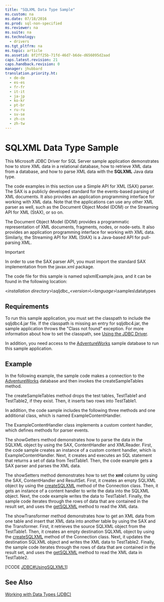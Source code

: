 ```yaml
---
title: "SQLXML Data Type Sample"
ms.custom: na
ms.date: 07/18/2016
ms.prod: sql-non-specified
ms.reviewer: na
ms.suite: na
ms.technology: 
  - drivers
ms.tgt_pltfrm: na
ms.topic: article
ms.assetid: 8f2ff25b-71fd-46d7-b6de-d656095d2aad
caps.latest.revision: 21
caps.handback.revision: 0
manager: jhubbard
translation.priority.ht: 
  - de-de
  - es-es
  - fr-fr
  - it-it
  - ja-jp
  - ko-kr
  - pt-br
  - ru-ru
  - sv-se
  - zh-cn
  - zh-tw
---
```

# SQLXML Data Type Sample
  This  Microsoft JDBC Driver for SQL Server  sample application demonstrates how to store XML data in a relational database, how to retrieve XML data from a database, and how to parse XML data with the **SQLXML** Java data type.  
  
 The code examples in this section use a Simple API for XML (SAX) parser. The SAX is a publicly developed standard for the events-based parsing of XML documents. It also provides an application programming interface for working with XML data. Note that the applications can use any other XML parser as well, such as the Document Object Model (DOM) or the Streaming API for XML (StAX), or so on.  
  
 The Document Object Model (DOM) provides a programmatic representation of XML documents, fragments, nodes, or node-sets. It also provides an application programming interface for working with XML data. Similarly, the Streaming API for XML (StAX) is a Java-based API for pull-parsing XML.  
  
> [!IMPORTANT]  
>  In order to use the SAX parser API, you must import the standard SAX implementation from the javax.xml package.  
  
 The code file for this sample is named sqlxmlExample.java, and it can be found in the following location:  
  
 <*installation directory*>\sqljdbc_<*version*>\\<*language*>\samples\datatypes  
  
## Requirements  
 To run this sample application, you must set the classpath to include the sqljdbc4.jar file. If the classpath is missing an entry for sqljdbc4.jar, the sample application throws the "Class not found" exception. For more information about how to set the classpath, see [Using the JDBC Driver](../content/Using-the-JDBC-Driver.md).  
  
 In addition, you need access to the  [AdventureWorks](http://msftdbprodsamples.codeplex.com/)  sample database to run this sample application.  
  
## Example  
 In the following example, the sample code makes a connection to the  [AdventureWorks](http://msftdbprodsamples.codeplex.com/)  database and then invokes the createSampleTables method.  
  
 The createSampleTables method drops the test tables, TestTable1 and TestTable2, if they exist. Then, it inserts two rows into TestTable1.  
  
 In addition, the code sample includes the following three methods and one additional class, which is named ExampleContentHandler.  
  
 The ExampleContentHandler class implements a custom content handler, which defines methods for parser events.  
  
 The showGetters method demonstrates how to parse the data in the SQLXML object by using the SAX, ContentHandler and XMLReader. First, the code sample creates an instance of a custom content handler, which is ExampleContentHandler. Next, it creates and executes an SQL statement that returns a set of data from TestTable1. Then, the code example gets a SAX parser and parses the XML data.  
  
 The showSetters method demonstrates how to set the **xml** column by using the SAX, ContentHandler and ResultSet. First, it creates an empty SQLXML object by using the [createSQLXML](../content/createSQLXML-Method--SQLServerConnection-.md) method of the Connection class. Then, it gets an instance of a content handler to write the data into the SQLXML object. Next, the code example writes the data to TestTable1. Finally, the sample code iterates through the rows of data that are contained in the result set, and uses the [getSQLXML](../content/getSQLXML-Method--SQLServerResultSet-.md) method to read the XML data.  
  
 The showTransformer method demonstrates how to get an XML data from one table and insert that XML data into another table by using the SAX and the Transformer. First, it retrieves the source SQLXML object from the TestTable1. Then, it creates an empty destination SQLXML object by using the [createSQLXML](../content/createSQLXML-Method--SQLServerConnection-.md) method of the Connection class. Next, it updates the destination SQLXML object and writes the XML data to TestTable2. Finally, the sample code iterates through the rows of data that are contained in the result set, and uses the [getSQLXML](../content/getSQLXML-Method--SQLServerResultSet-.md) method to read the XML data in TestTable2.  
  
 [!CODE [JDBC#UsingSQLXML1](../CodeSnippet/SQLDrivers/jdbc#usingsqlxml1)]  
  
## See Also  
 [Working with Data Types &#40;JDBC&#41;](../content/Working-with-Data-Types--JDBC-.md)  
  
  